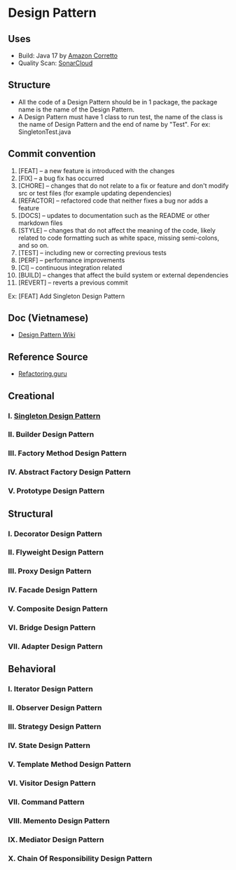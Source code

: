 # Design Pattern

## Uses
- Build: Java 17 by [Amazon Corretto](https://docs.aws.amazon.com/corretto/latest/corretto-17-ug/downloads-list.html)
- Quality Scan: [SonarCloud](https://sonarcloud.io/)

## Structure
- All the code of a Design Pattern should be in 1 package, the package name is the name of the Design Pattern.
- A Design Pattern must have 1 class to run test, the name of the class is the name of Design Pattern and the end of name by "Test". For ex: SingletonTest.java

## Commit convention
1. [FEAT] – a new feature is introduced with the changes
2. [FIX] – a bug fix has occurred
2. [CHORE] – changes that do not relate to a fix or feature and don't modify src or test files (for example updating dependencies)
3. [REFACTOR] – refactored code that neither fixes a bug nor adds a feature
4. [DOCS] – updates to documentation such as the README or other markdown files
5. [STYLE] – changes that do not affect the meaning of the code, likely related to code formatting such as white space, missing semi-colons, and so on.
6. [TEST] – including new or correcting previous tests
7. [PERF] – performance improvements
8. [CI] – continuous integration related
9. [BUILD] – changes that affect the build system or external dependencies
10. [REVERT] – reverts a previous commit

Ex: [FEAT] Add Singleton Design Pattern

## Doc (Vietnamese)
- [Design Pattern Wiki](https://github.com/DuckWithNoSound/DesignPattern/wiki)

## Reference Source
- [Refactoring.guru](https://refactoring.guru/design-patterns/)

## Creational
### I. [Singleton Design Pattern](https://github.com/DuckWithNoSound/DesignPattern/wiki/Doc:-Singleton-Design-Pattern)
### II. Builder Design Pattern
### III. Factory Method Design Pattern
### IV. Abstract Factory Design Pattern
### V. Prototype Design Pattern

## Structural
### I. Decorator Design Pattern
### II. Flyweight Design Pattern
### III. Proxy Design Pattern
### IV. Facade Design Pattern
### V. Composite Design Pattern
### VI. Bridge Design Pattern
### VII. Adapter Design Pattern

## Behavioral
### I. Iterator Design Pattern
### II. Observer Design Pattern
### III. Strategy Design Pattern
### IV. State Design Pattern
### V. Template Method Design Pattern
### VI. Visitor Design Pattern
### VII. Command Pattern
### VIII. Memento Design Pattern
### IX. Mediator Design Pattern
### X. Chain Of Responsibility Design Pattern


